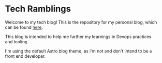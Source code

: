 # Tech Ramblings

Welcome to my tech blog! This is the repository for my personal blog, which can be found [here](https://ramblings.thegriffiths.ca).

This blog is intended to help me further my learnings in Devops practices and tooling. 

I'm using the default Astro blog theme, as I'm not and don't intend to be a front end developer. 